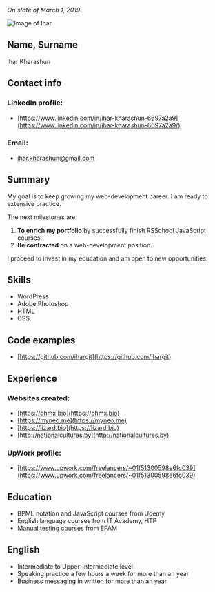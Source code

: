 *On state of March 1, 2019*



![Image of Ihar](https://ihargit.github.io/rsschool-2019Q1-cv/images/ihar_image.png)


## Name, Surname

Ihar Kharashun



## Contact info

### LinkedIn profile:

* [https://www.linkedin.com/in/ihar-kharashun-6697a2a9](https://www.linkedin.com/in/ihar-kharashun-6697a2a9/)

### Email:

* [ihar.kharashun@gmail.com](mailto:ihar.kharashun@gmail.com)



## Summary

My goal is to keep growing my web-development career. 
I am ready to extensive practice. 

The next milestones are:

1. **To enrich my portfolio** by successfully finish RSSchool JavaScript courses.
2. **Be contracted** on a web-development position.

I proceed to invest in my education and am open to new opportunities.
		

		
## Skills

* WordPress
* Adobe Photoshop
* HTML
* CSS.



## Code examples

* [https://github.com/ihargit](https://github.com/ihargit)



## Experience

### Websites created:

* [https://ohmx.bio](https://ohmx.bio)
* [https://myneo.me](https://myneo.me)
* [https://lizard.bio](https://lizard.bio)
* [http://nationalcultures.by](http://nationalcultures.by)

### UpWork profile:

* [https://www.upwork.com/freelancers/~01f51300598e6fc039](https://www.upwork.com/freelancers/~01f51300598e6fc039)



## Education

* BPML notation and JavaScript courses from Udemy
* English language courses from IT Academy, HTP
* Manual testing courses from EPAM	



## English

* Intermediate to Upper-Intermediate level
* Speaking practice a few hours a week for more than an year
* Business messaging in written for more than an year
